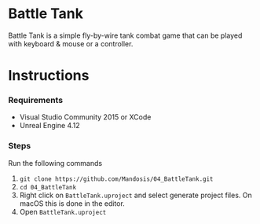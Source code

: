 # Battle Tank
Battle Tank is a simple fly-by-wire tank combat game that can be played with keyboard & mouse or a controller.

# Instructions

### Requirements

- Visual Studio Community 2015 or XCode
- Unreal Engine 4.12

### Steps

Run the following commands

1. `git clone https://github.com/Mandosis/04_BattleTank.git`
2. `cd 04_BattleTank`
3. Right click on `BattleTank.uproject` and select generate project files. On macOS this is done in the editor.
4. Open `BattleTank.uproject`
